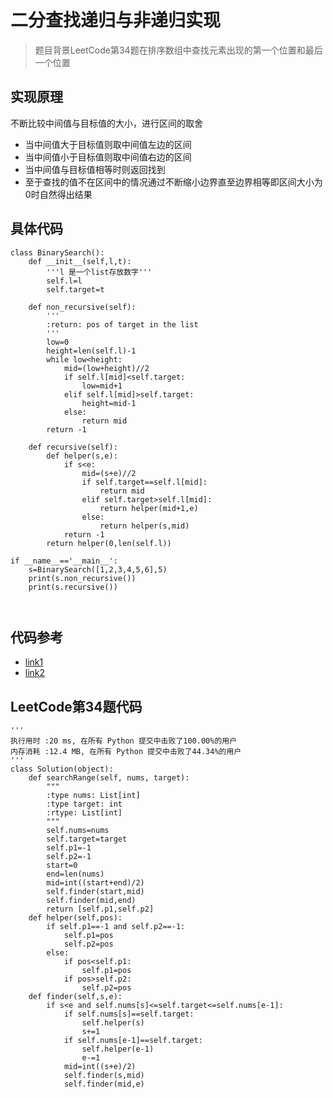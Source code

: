 # 二分查找递归与非递归实现

>题目背景LeetCode第34题在排序数组中查找元素出现的第一个位置和最后一个位置

## 实现原理
不断比较中间值与目标值的大小，进行区间的取舍
+ 当中间值大于目标值则取中间值左边的区间
+ 当中间值小于目标值则取中间值右边的区间
+ 当中间值与目标值相等时则返回找到
+ 至于查找的值不在区间中的情况通过不断缩小边界直至边界相等即区间大小为0时自然得出结果

## 具体代码
```
class BinarySearch():
    def __init__(self,l,t):
        '''l 是一个list存放数字'''
        self.l=l
        self.target=t

    def non_recursive(self):
        '''
        :return: pos of target in the list
        '''
        low=0
        height=len(self.l)-1
        while low<height:
            mid=(low+height)//2
            if self.l[mid]<self.target:
                low=mid+1
            elif self.l[mid]>self.target:
                height=mid-1
            else:
                return mid
        return -1

    def recursive(self):
        def helper(s,e):
            if s<e:
                mid=(s+e)//2
                if self.target==self.l[mid]:
                    return mid
                elif self.target>self.l[mid]:
                    return helper(mid+1,e)
                else:
                    return helper(s,mid)
            return -1
        return helper(0,len(self.l))

if __name__=='__main__':
    s=BinarySearch([1,2,3,4,5,6],5)
    print(s.non_recursive())
    print(s.recursive())



```
## 代码参考
+ [link1](https://www.cnblogs.com/yupeng/p/3418293.html)
+ [link2](https://blog.csdn.net/songyunli1111/article/details/80283714)

## LeetCode第34题代码
```
'''
执行用时 :20 ms, 在所有 Python 提交中击败了100.00%的用户
内存消耗 :12.4 MB, 在所有 Python 提交中击败了44.34%的用户
'''
class Solution(object):
    def searchRange(self, nums, target):
        """
        :type nums: List[int]
        :type target: int
        :rtype: List[int]
        """
        self.nums=nums
        self.target=target
        self.p1=-1
        self.p2=-1
        start=0
        end=len(nums)
        mid=int((start+end)/2)
        self.finder(start,mid)
        self.finder(mid,end)
        return [self.p1,self.p2]
    def helper(self,pos):
        if self.p1==-1 and self.p2==-1:
            self.p1=pos
            self.p2=pos
        else:
            if pos<self.p1:
                self.p1=pos
            if pos>self.p2:
                self.p2=pos
    def finder(self,s,e):
        if s<e and self.nums[s]<=self.target<=self.nums[e-1]:
            if self.nums[s]==self.target:
                self.helper(s)
                s+=1
            if self.nums[e-1]==self.target:
                self.helper(e-1)
                e-=1
            mid=int((s+e)/2)
            self.finder(s,mid)
            self.finder(mid,e)
```





